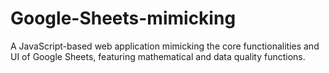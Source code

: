 # Google-Sheets-mimicking
A JavaScript-based web application mimicking the core functionalities and UI of Google Sheets, featuring mathematical and data quality functions.
